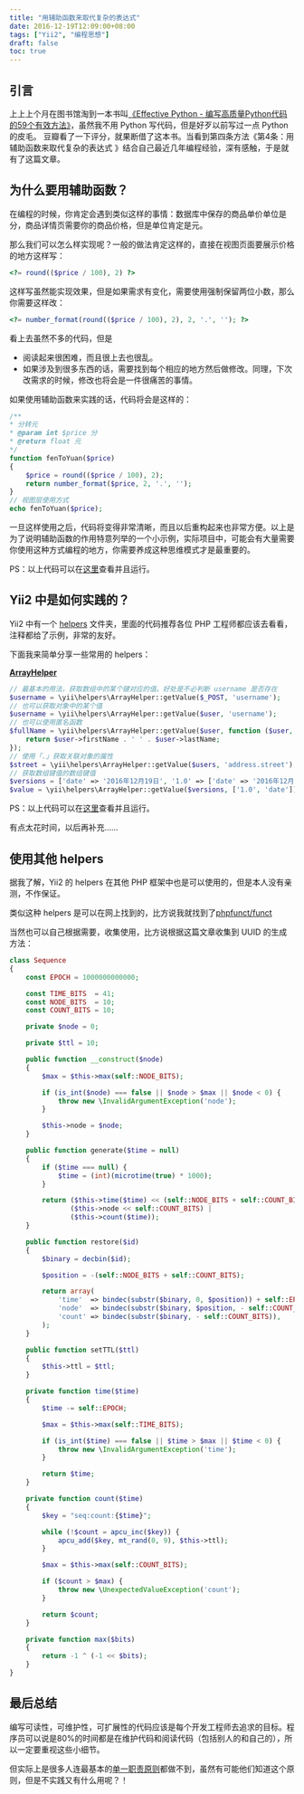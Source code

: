 ```yaml
---
title: "用辅助函数来取代复杂的表达式"
date: 2016-12-19T12:09:00+08:00
tags: ["Yii2", "编程思想"] 
draft: false
toc: true
---
```

## 引言

上上上个月在图书馆淘到一本书叫[《Effective Python - 编写高质量Python代码的59个有效方法》](https://book.douban.com/subject/26709315/)，虽然我不用 Python 写代码，但是好歹以前写过一点 Python 的皮毛。
豆瓣看了一下评分，就果断借了这本书。当看到第四条方法《第4条：用辅助函数来取代复杂的表达式 》结合自己最近几年编程经验，深有感触，于是就有了这篇文章。

## 为什么要用辅助函数？

在编程的时候，你肯定会遇到类似这样的事情：数据库中保存的商品单价单位是分，商品详情页需要你的商品价格，但是单位肯定是元。

那么我们可以怎么样实现呢？一般的做法肯定这样的，直接在视图页面要展示价格的地方这样写：

```php
<?= round(($price / 100), 2) ?>
```

这样写虽然能实现效果，但是如果需求有变化，需要使用强制保留两位小数，那么你需要这样改：

```php
<?= number_format(round(($price / 100), 2), 2, '.', ''); ?>
```

看上去虽然不多的代码，但是

- 阅读起来很困难，而且很上去也很乱。
- 如果涉及到很多东西的话，需要找到每个相应的地方然后做修改。同理，下次改需求的时候，修改也将会是一件很痛苦的事情。

<!--more-->

如果使用辅助函数来实践的话，代码将会是这样的：

```php
/**		
* 分转元		
* @param int $price 分		
* @return float 元		
*/
function fenToYuan($price)
{
    $price = round(($price / 100), 2);
    return number_format($price, 2, '.', '');
}
// 视图层使用方式
echo fenToYuan($price);
```

一旦这样使用之后，代码将变得非常清晰，而且以后重构起来也非常方便。以上是为了说明辅助函数的作用特意列举的一个小示例，实际项目中，可能会有大量需要你使用这种方式编程的地方，你需要养成这种思维模式才是最重要的。

PS：以上代码可以在[这里](http://ideone.com/miLLM3)查看并且运行。

## Yii2 中是如何实践的？

Yii2 中有一个 [helpers](https://github.com/yiisoft/yii2/tree/master/framework/helpers) 文件夹，里面的代码推荐各位 PHP 工程师都应该去看看，注释都给了示例，非常的友好。

下面我来简单分享一些常用的 helpers：

**[ArrayHelper](https://github.com/yiisoft/yii2/blob/master/framework/helpers/BaseArrayHelper.php)**

```php
// 最基本的用法，获取数组中的某个键对应的值。好处是不必判断 username 是否存在
$username = \yii\helpers\ArrayHelper::getValue($_POST, 'username');
// 也可以获取对象中的某个值
$username = \yii\helpers\ArrayHelper::getValue($user, 'username');
// 也可以使用匿名函数
$fullName = \yii\helpers\ArrayHelper::getValue($user, function ($user, $defaultValue) {
    return $user->firstName . ' ' . $user->lastName;
});
// 使用「.」获取关联对象的属性
$street = \yii\helpers\ArrayHelper::getValue($users, 'address.street');
// 获取数组键值的数组键值
$versions = ['date' => '2016年12月19日', '1.0' => ['date' => '2016年12月18日']];
$value = \yii\helpers\ArrayHelper::getValue($versions, ['1.0', 'date']); // $value 输出为 2016年12月18日
```
PS：以上代码可以在[这里](http://ideone.com/T9d3Qb)查看并且运行。

有点太花时间，以后再补充……


## 使用其他 helpers

据我了解，Yii2 的 helpers 在其他 PHP 框架中也是可以使用的，但是本人没有亲测，不作保证。

类似这种 helpers 是可以在网上找到的，比方说我就找到了[phpfunct/funct](https://github.com/phpfunct/funct)

当然也可以自己根据需要，收集使用，比方说根据这篇文章收集到 UUID 的生成方法：


```php
class Sequence
{
    const EPOCH = 1000000000000;

    const TIME_BITS  = 41;
    const NODE_BITS  = 10;
    const COUNT_BITS = 10;

    private $node = 0;

    private $ttl = 10;

    public function __construct($node)
    {
        $max = $this->max(self::NODE_BITS);

        if (is_int($node) === false || $node > $max || $node < 0) {
            throw new \InvalidArgumentException('node');
        }

        $this->node = $node;
    }

    public function generate($time = null)
    {
        if ($time === null) {
            $time = (int)(microtime(true) * 1000);
        }

        return ($this->time($time) << (self::NODE_BITS + self::COUNT_BITS)) |
               ($this->node << self::COUNT_BITS) |
               ($this->count($time));
    }

    public function restore($id)
    {
        $binary = decbin($id);

        $position = -(self::NODE_BITS + self::COUNT_BITS);

        return array(
            'time'  => bindec(substr($binary, 0, $position)) + self::EPOCH,
            'node'  => bindec(substr($binary, $position, - self::COUNT_BITS)),
            'count' => bindec(substr($binary, - self::COUNT_BITS)),
        );
    }

    public function setTTL($ttl)
    {
        $this->ttl = $ttl;
    }

    private function time($time)
    {
        $time -= self::EPOCH;

        $max = $this->max(self::TIME_BITS);

        if (is_int($time) === false || $time > $max || $time < 0) {
            throw new \InvalidArgumentException('time');
        }

        return $time;
    }

    private function count($time)
    {
        $key = "seq:count:{$time}";

        while (!$count = apcu_inc($key)) {
            apcu_add($key, mt_rand(0, 9), $this->ttl);
        }

        $max = $this->max(self::COUNT_BITS);

        if ($count > $max) {
            throw new \UnexpectedValueException('count');
        }

        return $count;
    }

    private function max($bits)
    {
        return -1 ^ (-1 << $bits);
    }
}
```

## 最后总结

编写可读性，可维护性，可扩展性的代码应该是每个开发工程师去追求的目标。程序员可以说是80%的时间都是在维护代码和阅读代码（包括别人的和自己的），所以一定要重视这些小细节。

但实际上是很多人连最基本的[单一职责原则](http://baike.baidu.com/view/4779987.htm)都做不到，虽然有可能他们知道这个原则，但是不实践又有什么用呢？！
